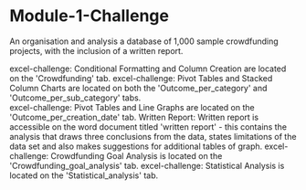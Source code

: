 # Module-1-Challenge
An organisation and analysis a database of 1,000 sample crowdfunding projects, with the inclusion of a written report. 

excel-challenge: Conditional Formatting and Column Creation are located on the 'Crowdfunding' tab. 
excel-challenge: Pivot Tables and Stacked Column Charts are located on both the 'Outcome_per_category' and 'Outcome_per_sub_category' tabs.  
excel-challenge: Pivot Tables and Line Graphs are located on the 'Outcome_per_creation_date' tab. 
Written Report: Written report is accessible on the word document titled 'written report' - this contains the analysis that draws three conclusions from the data, states limitations of the data set and also makes suggestions for additional tables of graph. 
excel-challenge: Crowdfunding Goal Analysis is located on the 'Crowdfunding_goal_analysis' tab. 
excel-challenge: Statistical Analysis is located on the 'Statistical_analysis' tab. 
